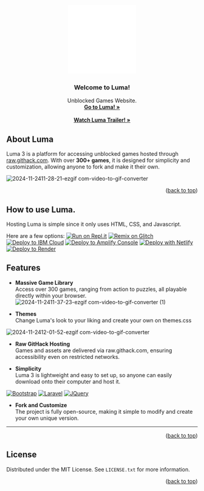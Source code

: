 <!-- Improved compatibility of back to top link: See: https://github.com/othneildrew/Best-README-Template/pull/73 -->
<a name="readme-top"></a>
<!--
*** Thanks for checking out the Best-README-Template. If you have a suggestion
*** that would make this better, please fork the repo and create a pull request
*** or simply open an issue with the tag "enhancement".
*** Don't forget to give the project a star!
*** Thanks again! Now go create something AMAZING! :D
-->



<!-- PROJECT SHIELDS -->
<!--
*** I'm using markdown "reference style" links for readability.
*** Reference links are enclosed in brackets [ ] instead of parentheses ( ).
*** See the bottom of this document for the declaration of the reference variables
*** for contributors-url, forks-url, etc. This is an optional, concise syntax you may use.
*** https://www.markdownguide.org/basic-syntax/#reference-style-links
-->


<!-- PROJECT LOGO -->
<br />
<div align="center">
  <a>
    <img src="img/websiteutility/waveylumacircle.gif" alt="Logo" width="180" height="180">
  </a>

  <h3 align="center">Welcome to Luma!</h3>

  <p align="center">
Unblocked Games Website.
    <br />
    <a href="https://www.lumamain.com"><strong>Go to Luma! »</strong></a>
    <br />
    <br />
        <a href="https://youtu.be/8Wa5fCSEqmY"><strong>Watch Luma Trailer! »</strong></a>


  </p>
</div>



<!-- ABOUT THE PROJECT -->
## About Luma


Luma 3 is a platform for accessing unblocked games hosted through [raw.githack.com](https://raw.githack.com). With over **300+ games**, it is designed for simplicity and customization, allowing anyone to fork and make it their own.


  ![2024-11-2411-28-21-ezgif com-video-to-gif-converter](https://github.com/user-attachments/assets/b4c5d80c-3ea9-422f-beda-91e6bca043b5)


<p align="right">(<a href="#readme-top">back to top</a>)</p>



<!-- GETTING STARTED -->
## How to use Luma.

Hosting Luma is simple since it only uses HTML, CSS, and Javascript.

Here are a few options:
[![Run on Repl.it](https://replit.com/badge/github/Corruptify/luma)](https://replit.com/new/github/Corruptify/luma)
[![Remix on Glitch](https://binbashbanana.github.io/deploy-buttons/buttons/remade/glitch.svg)](https://glitch.com/edit/#!/import/github/Corruptify/luma)
[![Deploy to IBM Cloud](https://binbashbanana.github.io/deploy-buttons/buttons/remade/ibmcloud.svg)](https://cloud.ibm.com/devops/setup/deploy?repository=https://github.com/Corruptify/luma)
[![Deploy to Amplify Console](https://binbashbanana.github.io/deploy-buttons/buttons/remade/amplifyconsole.svg)](https://console.aws.amazon.com/amplify/home#/deploy?repo=https://github.com/Corruptify/luma)
[![Deploy with Netlify](https://binbashbanana.github.io/deploy-buttons/buttons/remade/netlify.svg)](https://app.netlify.com/start/deploy?repository=https://github.com/Corruptify/luma)
[![Deploy to Render](https://binbashbanana.github.io/deploy-buttons/buttons/remade/render.svg)](https://render.com/deploy?repo=https://github.com/Corruptify/luma)



## Features

- **Massive Game Library**  
  Access over 300 games, ranging from action to puzzles, all playable directly within your browser.
![2024-11-2411-37-23-ezgif com-video-to-gif-converter (1)](https://github.com/user-attachments/assets/f747a4f8-f67c-478d-94ea-49ae0cbdbb4e)


- **Themes**  
  Change Luma's look to your liking and create your own on themes.css

![2024-11-2412-01-52-ezgif com-video-to-gif-converter](https://github.com/user-attachments/assets/71f1cf04-e02b-4eca-bdac-362e31a3804a)


- **Raw GitHack Hosting**  
  Games and assets are delivered via raw.githack.com, ensuring accessibility even on restricted networks.

- **Simplicity**  
  Luma 3 is lightweight and easy to set up, so anyone can easily download onto their computer and host it.

 [![Bootstrap][Bootstrap.com]][Bootstrap-url]  [![Laravel][Laravel.com]][Laravel-url]  [![JQuery][JQuery.com]][JQuery-url]




- **Fork and Customize**  
  The project is fully open-source, making it simple to modify and create your own unique version.

---



<p align="right">(<a href="#readme-top">back to top</a>)</p>


<!-- LICENSE -->
## License

Distributed under the MIT License. See `LICENSE.txt` for more information.

<p align="right">(<a href="#readme-top">back to top</a>)</p>




<!-- MARKDOWN LINKS & IMAGES -->
<!-- https://www.markdownguide.org/basic-syntax/#reference-style-links -->
[contributors-shield]: https://img.shields.io/github/contributors/othneildrew/Best-README-Template.svg?style=for-the-badge
[contributors-url]: https://github.com/othneildrew/Best-README-Template/graphs/contributors
[forks-shield]: https://img.shields.io/github/forks/othneildrew/Best-README-Template.svg?style=for-the-badge
[forks-url]: https://github.com/othneildrew/Best-README-Template/network/members
[stars-shield]: https://img.shields.io/github/stars/othneildrew/Best-README-Template.svg?style=for-the-badge
[stars-url]: https://github.com/othneildrew/Best-README-Template/stargazers
[issues-shield]: https://img.shields.io/github/issues/othneildrew/Best-README-Template.svg?style=for-the-badge
[issues-url]: https://github.com/othneildrew/Best-README-Template/issues
[license-shield]: https://img.shields.io/github/license/othneildrew/Best-README-Template.svg?style=for-the-badge
[license-url]: https://github.com/othneildrew/Best-README-Template/blob/master/LICENSE.txt
[linkedin-shield]: https://img.shields.io/badge/-LinkedIn-black.svg?style=for-the-badge&logo=linkedin&colorB=555
[linkedin-url]: https://linkedin.com/in/othneildrew
[product-screenshot]: images/screenshot.png
[Laravel.com]: https://img.shields.io/badge/CSS-2965f1?style=for-the-badge&logo=css3&logoColor=white
[Laravel-url]: https://en.wikipedia.org/wiki/CSS
[Bootstrap.com]: https://img.shields.io/badge/HTML5-f06529?style=for-the-badge&logo=html5&logoColor=white
[Bootstrap-url]: https://developer.mozilla.org/en-US/docs/Web/HTML
[JQuery.com]: https://img.shields.io/badge/javascript-f7df1e?style=for-the-badge&logo=javascript&logoColor=white
[JQuery-url]: https://www.javascript.com/
